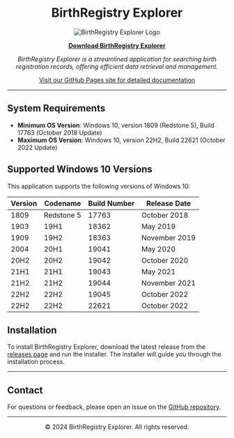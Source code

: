 <div align="center">

# BirthRegistry Explorer

![BirthRegistry Explorer Logo](https://github.com/rumanprodhan/bdris/raw/main/logo.png) <!-- Replace with actual path to your logo -->

**[Download BirthRegistry Explorer](https://github.com/rumanprodhan/bdris/releases/latest)**

_BirthRegistry Explorer is a streamlined application for searching birth registration records, offering efficient data retrieval and management._

[Visit our GitHub Pages site for detailed documentation](https://rumanprodhan.github.io/bdris/)

</div>


---

## System Requirements

- **Minimum OS Version**: Windows 10, version 1809 (Redstone 5), Build 17763 (October 2018 Update)
- **Maximum OS Version**: Windows 10, version 22H2, Build 22621 (October 2022 Update)

## Supported Windows 10 Versions

This application supports the following versions of Windows 10:

| Version | Codename    | Build Number | Release Date       |
|---------|-------------|--------------|--------------------|
| 1809    | Redstone 5  | 17763        | October 2018       |
| 1903    | 19H1        | 18362        | May 2019           |
| 1909    | 19H2        | 18363        | November 2019      |
| 2004    | 20H1        | 19041        | May 2020           |
| 20H2    | 20H2        | 19042        | October 2020       |
| 21H1    | 21H1        | 19043        | May 2021           |
| 21H2    | 21H2        | 19044        | November 2021      |
| 22H2    | 22H2        | 19045        | October 2022       |
| 22H2    | 22H2        | 22621        | October 2022       |

## Installation

To install BirthRegistry Explorer, download the latest release from the [releases page](https://github.com/rumanprodhan/bdris/releases/latest) and run the installer. The installer will guide you through the installation process.

---

## Contact

For questions or feedback, please open an issue on the [GitHub repository](https://github.com/rumanprodhan/bdris/issues).

---

<div align="center">

&copy; 2024 BirthRegistry Explorer. All rights reserved.

</div>
